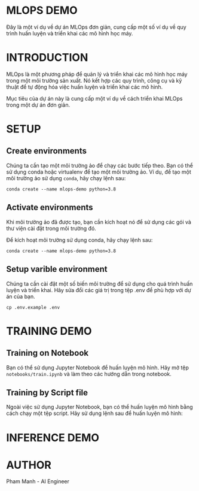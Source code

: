 # MLOPS DEMO
Đây là một ví dụ về dự án MLOps đơn giản, cung cấp một số ví dụ về quy trình huấn luyện và triển khai các mô hình học máy.

# INTRODUCTION
MLOps là một phương pháp để quản lý và triển khai các mô hình học máy trong một môi trường sản xuất. Nó kết hợp các quy trình, công cụ và kỹ thuật để tự động hóa việc huấn luyện và triển khai các mô hình.

Mục tiêu của dự án này là cung cấp một ví dụ về cách triển khai MLOps trong một dự án đơn giản.

# SETUP
## Create environments
Chúng ta cần tạo một môi trường ảo để chạy các bước tiếp theo. Bạn có thể sử dụng conda hoặc virtualenv để tạo một môi trường ảo.
Ví dụ, để tạo một môi trường ảo sử dụng `conda`, hãy chạy lệnh sau:

```
conda create --name mlops-demo python=3.8
```


## Activate environments
Khi môi trường ảo đã được tạo, bạn cần kích hoạt nó để sử dụng các gói và thư viện cài đặt trong môi trường đó.

Để kích hoạt môi trường sử dụng conda, hãy chạy lệnh sau:
``` 
conda create --name mlops-demo python=3.8
```
## Setup varible environment
Chúng ta cần cài đặt một số biến môi trường để sử dụng cho quá trình huấn luyện và triển khai. Hãy sửa đổi các giá trị trong tệp .env để phù hợp với dự án của bạn.
```
cp .env.example .env
```
# TRAINING DEMO
## Training on Notebook
Bạn có thể sử dụng Jupyter Notebook để huấn luyện mô hình. Hãy mở tệp `notebooks/train.ipynb` và làm theo các hướng dẫn trong notebook.
## Training by Script file
Ngoài việc sử dụng Jupyter Notebook, bạn có thể huấn luyện mô hình bằng cách chạy một tệp script. Hãy sử dụng lệnh sau để huấn luyện mô hình:

# INFERENCE DEMO

# AUTHOR
Pham Manh - AI Engineer
